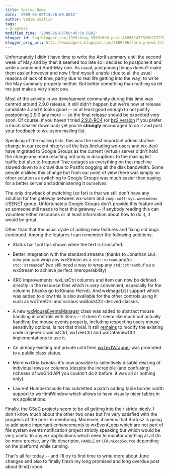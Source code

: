 ```yaml
---
title: Spring News
date: '2009-06-04T14:36:00.001Z'
author: Vadim Zeitlin
tags:
- progress
modified_time: '2009-06-05T08:46:50.020Z'
blogger_id: tag:blogger.com,1999:blog-35681690.post-4305624720290222270
blogger_orig_url: http://wxwidgets.blogspot.com/2009/06/spring-news.html
---
```


Unfortunately I didn't have time to write the April summary until the second
week of May and by then it seemed too late so I decided to postpone it and write
a combined April-May one. As usual, postponing things doesn't make them easier
however and now I find myself unable (due to all the usual reasons of lack of
time, partly due to real life getting into the way) to write the May summary
properly neither. But better something than nothing so let me just make a very
short one.

Most of the activity in wx development community during this time was centred
around 2.9.0 release. It still didn't happen but we're now at release candidate
4 and it looks good -- or at least good enough to not justify postponing 2.9.0
any more -- so the final release should be expected very soon. Of course, if you
haven't tried [2.9.0-RC4] (or [bz2 version] if you prefer a much smaller
download) yet you're **strongly** encouraged to do it and post your feedback to
wx-users mailing list.

[2.9.0-RC4]: ftp://ftp.wxwidgets.org/pub/2.9.0-rc4/wxWidgets-2.9.0-RC4.zip
[bz2 version]: ftp://ftp.wxwidgets.org/pub/2.9.0-rc4/wxWidgets-2.9.0-RC4.tar.bz2

Speaking of the mailing lists, this was the most important administrative change
in our recent history: all the lists (including [wx-users] and [wx-dev]) have
migrated to Google Groups as the current (virtual) server didn't hold the charge
any more resulting not only in disruptions to the mailing list traffic but also
to frequent Trac outages as everything on that machine slowed down to a crawl
due to Postfix bogging all the disk bandwidth. Some people disliked this change
but from our point of view there was simply no other solution as switching to
Google Groups was much easier than paying for a better server and administering
it ourselves.

[wx-users]: https://groups.google.com/forum/#!forum/wx-users
[wx-dev]: https://groups.google.com/forum/#!forum/wx-dev

The only drawback of switching (so far) is that we still don't have any solution
for the gateway between wx-users and `comp.soft-sys.wxwindows` USENET group.
Unfortunately Google Groups don't provide this feature and so someone still
needs to host this gateway -- if anybody reading this can volunteer either
resources or at least information about how to do it, it would be great.

Other than that the usual cycle of adding new features and fixing old bugs
continued. Among the features I can remember the following additions:

*   Status bar tool tips shown when the text is truncated.

*   Better integration with the standard streams (thanks to Jonathan Liu): now
    you can wrap any wxStream as a `std::stream` and/or `std::streambuf` (we
    still need a way to wrap any `std::streambuf` as a wxStream to achieve
    perfect interoperability).

*   XRC improvements: wxListCtrl columns and item can now be defined directly in
    the resource files which is very convenient, especially for the columns
    (thanks go to Kinaou Hervé). And wxImageList support which was added to
    allow this is also available for the other controls using it such as
    wxTreeCtrl and various wxBookCtrl-derived classes.

*   A new [wxMouseEventsManager] class was added to abstract mouse handling in
    controls with items -- it doesn't seem like much but actually handling the
    mouse events properly, including respecting users mouse sensitivity options,
    is not that trivial. It still [remains] to modify the existing code in
    generic wxListCtrl, wxTreeCtrl and wxDataViewCtrl implementations to use it.

*   An already existing but private until then [wxTextWrapper] was promoted to
    a public class status.

*   More wxGrid tweaks: it's now possible to selectively disable resizing of
    individual rows or columns (despite the incredible (and confusing) richness
    of wxGrid API you couldn't do it before: it was all or nothing only).

*   Laurent Humbertclaude has submitted a patch adding table border width
    support to wxHtmlWindow which allows to have visually nicer tables in wx
    applications.

Finally, the GSoC projects seem to be all getting into their stride nicely. I
don't know much about the other two ones but I'm very satisfied with the
progress of the one I'm mentoring. Moreover, it seems that Bartosz is going to
add some important enhancements to wxEventLoop which are not part of file
system events notification project strictly speaking but which would be very
useful to any wx applications which need to monitor anything at all (to be more
precise, any file descriptor, `HANDLE` or `CFRunLoopSource` depending on the
platform) while running.

That's all for today -- and I'll try to find time to write more about June
changes and also to finally finish my long promised and long overdue post about
Bind() soon.

[wxMouseEventsManager]: http://docs.wxwidgets.org/trunk/classwx_mouse_events_manager.html
[remains]: https://trac.wxwidgets.org/ticket/10761
[wxTextWrapper]: http://docs.wxwidgets.org/trunk/classwx_text_wrapper.html
